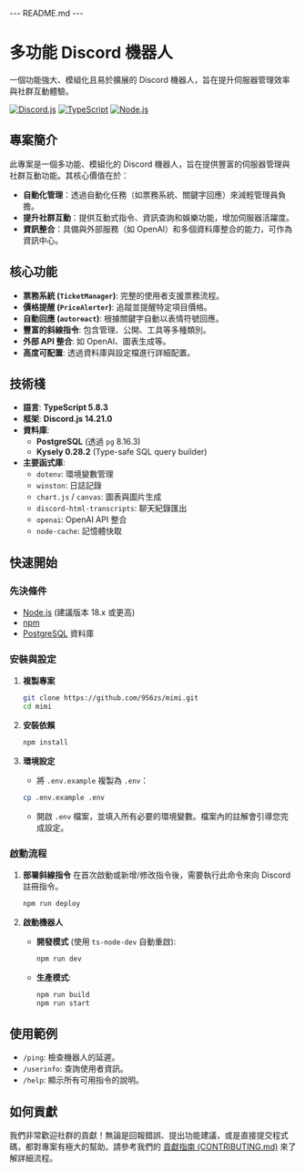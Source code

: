 --- README.md ---
# 多功能 Discord 機器人

一個功能強大、模組化且易於擴展的 Discord 機器人，旨在提升伺服器管理效率與社群互動體驗。

[![Discord.js](https://img.shields.io/badge/Discord.js-v14.21.0-7289DA?logo=discord&logoColor=white)](https://discord.js.org/)
[![TypeScript](https://img.shields.io/badge/TypeScript-v5.8.3-3178C6?logo=typescript&logoColor=white)](https://www.typescriptlang.org/)
[![Node.js](https://img.shields.io/badge/Node.js-≥18.0.0-339933?logo=nodedotjs&logoColor=white)](https://nodejs.org/)

## 專案簡介

此專案是一個多功能、模組化的 Discord 機器人，旨在提供豐富的伺服器管理與社群互動功能。其核心價值在於：

*   **自動化管理**：透過自動化任務（如票務系統、關鍵字回應）來減輕管理員負擔。
*   **提升社群互動**：提供互動式指令、資訊查詢和娛樂功能，增加伺服器活躍度。
*   **資訊整合**：具備與外部服務（如 OpenAI）和多個資料庫整合的能力，可作為資訊中心。

## 核心功能

*   **票務系統 (`TicketManager`)**: 完整的使用者支援票務流程。
*   **價格提醒 (`PriceAlerter`)**: 追蹤並提醒特定項目價格。
*   **自動回應 (`autoreact`)**: 根據關鍵字自動以表情符號回應。
*   **豐富的斜線指令**: 包含管理、公開、工具等多種類別。
*   **外部 API 整合**: 如 OpenAI、圖表生成等。
*   **高度可配置**: 透過資料庫與設定檔進行詳細配置。

## 技術棧

*   **語言**: **TypeScript 5.8.3**
*   **框架**: **Discord.js 14.21.0**
*   **資料庫**:
    *   **PostgreSQL** (透過 `pg` 8.16.3)
    *   **Kysely 0.28.2** (Type-safe SQL query builder)
*   **主要函式庫**:
    *   `dotenv`: 環境變數管理
    *   `winston`: 日誌記錄
    *   `chart.js` / `canvas`: 圖表與圖片生成
    *   `discord-html-transcripts`: 聊天紀錄匯出
    *   `openai`: OpenAI API 整合
    *   `node-cache`: 記憶體快取

## 快速開始

### 先決條件

*   [Node.js](https://nodejs.org/) (建議版本 18.x 或更高)
*   [npm](https://www.npmjs.com/)
*   [PostgreSQL](https://www.postgresql.org/) 資料庫

### 安裝與設定

1.  **複製專案**
    ```bash
    git clone https://github.com/956zs/mimi.git
    cd mimi
    ```

2.  **安裝依賴**
    ```bash
    npm install
    ```

3.  **環境設定**
    *   將 `.env.example` 複製為 `.env`：
      ```bash
      cp .env.example .env
      ```
    *   開啟 `.env` 檔案，並填入所有必要的環境變數。檔案內的註解會引導您完成設定。

### 啟動流程

1.  **部署斜線指令**
    在首次啟動或新增/修改指令後，需要執行此命令來向 Discord 註冊指令。
    ```bash
    npm run deploy
    ```

2.  **啟動機器人**
    *   **開發模式** (使用 `ts-node-dev` 自動重啟):
        ```bash
        npm run dev
        ```
    *   **生產模式**:
        ```bash
        npm run build
        npm run start
        ```

## 使用範例

*   `/ping`: 檢查機器人的延遲。
*   `/userinfo`: 查詢使用者資訊。
*   `/help`: 顯示所有可用指令的說明。

## 如何貢獻

我們非常歡迎社群的貢獻！無論是回報錯誤、提出功能建議，或是直接提交程式碼，都對專案有極大的幫助。請參考我們的 [貢獻指南 (CONTRIBUTING.md)](CONTRIBUTING.md) 來了解詳細流程。

